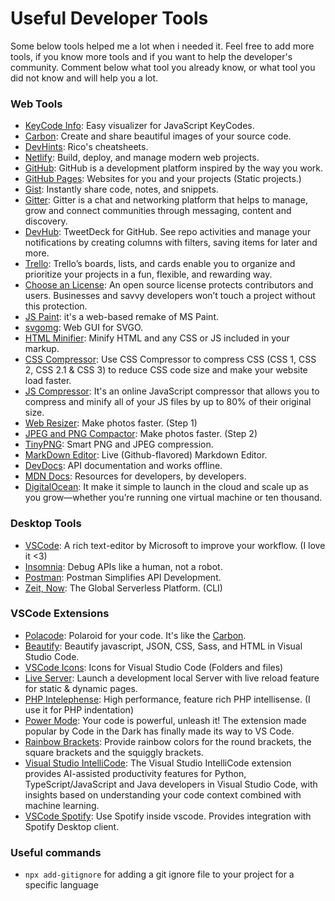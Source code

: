 # Useful Developer Tools

Some below tools helped me a lot when i needed it. Feel free to add more tools, if you know more tools and if you want to help the developer's community. Comment below what tool you already know, or what tool you did not know and will help you a lot.

### Web Tools
- [KeyCode Info](https://keycode.info/): Easy visualizer for JavaScript KeyCodes.
- [Carbon](https://carbon.now.sh): Create and share beautiful images of your source code.
- [DevHints](https://devhints.io/): Rico's cheatsheets.
- [Netlify](https://www.netlify.com/): Build, deploy, and manage
modern web projects.
- [GitHub](https://github.com/): GitHub is a development platform inspired by the way you work.
- [GitHub Pages](https://pages.github.com/): Websites for you and your projects (Static projects.)
- [Gist](https://gist.github.com/): Instantly share code, notes, and snippets.
- [Gitter](https://gitter.im/): Gitter is a chat and networking platform that helps to manage, grow and connect communities through messaging, content and discovery.
- [DevHub](https://devhubapp.com/): TweetDeck for GitHub. See repo activities and manage your notifications by creating columns with filters, saving items for later and more.
- [Trello](https://trello.com/en): Trello’s boards, lists, and cards enable you to organize and prioritize your projects in a fun, flexible, and rewarding way.
- [Choose an License](https://choosealicense.com/): An open source license protects contributors and users. Businesses and savvy developers won’t touch a project without this protection.
- [JS Paint](https://jspaint.app/): it's a web-based remake of MS Paint.
- [svgomg](https://jakearchibald.github.io/svgomg/): Web GUI for SVGO.
- [HTML Minifier](https://www.willpeavy.com/minifier/): Minify HTML and any CSS or JS included in your markup.
- [CSS Compressor](https://csscompressor.com/): Use CSS Compressor to compress CSS (CSS 1, CSS 2, CSS 2.1 & CSS 3) to reduce CSS code size and make your website load faster.
- [JS Compressor](https://jscompress.com/): It's an online JavaScript compressor that allows you to compress and minify all of your JS files by up to 80% of their original size.
- [Web Resizer](http://webresizer.com/resizer/): Make photos faster. (Step 1)
- [JPEG and PNG Compactor](https://compresspng.com/pt/): Make photos faster. (Step 2)
- [TinyPNG](https://tinypng.com/): Smart PNG and JPEG compression.
- [MarkDown Editor](https://jbt.github.io/markdown-editor/): Live (Github-flavored) Markdown Editor.
- [DevDocs](https://devdocs.io/): API documentation and works offline.
- [MDN Docs](https://developer.mozilla.org/en-US/): Resources for developers, by developers.
- [DigitalOcean](https://www.digitalocean.com/): It make it simple to launch in the cloud and scale up as you grow—whether you’re running one virtual machine or ten thousand.

### Desktop Tools
- [VSCode](https://code.visualstudio.com/): A rich text-editor by Microsoft to improve your workflow. (I love it <3)
- [Insomnia](https://insomnia.rest/): Debug APIs like a human, not a robot.
- [Postman](https://www.getpostman.com/): Postman Simplifies API Development.
- [Zeit, Now](https://zeit.co/): The Global Serverless Platform. (CLI)


### VSCode Extensions
- [Polacode](https://marketplace.visualstudio.com/items?itemName=pnp.polacode): Polaroid for your code. It's like the [Carbon](https://carbon.now.sh).
- [Beautify](https://marketplace.visualstudio.com/items?itemName=HookyQR.beautify): Beautify javascript, JSON, CSS, Sass, and HTML in Visual Studio Code.
- [VSCode Icons](https://marketplace.visualstudio.com/items?itemName=vscode-icons-team.vscode-icons): Icons for Visual Studio Code (Folders and files)
- [Live Server](https://marketplace.visualstudio.com/items?itemName=ritwickdey.LiveServer): Launch a development local Server with live reload feature for static & dynamic pages.
- [PHP Intelephense](https://marketplace.visualstudio.com/items?itemName=bmewburn.vscode-intelephense-client): High performance, feature rich PHP intellisense. (I use it for PHP indentation)
- [Power Mode](https://marketplace.visualstudio.com/items?itemName=hoovercj.vscode-power-mode): Your code is powerful, unleash it! The extension made popular by Code in the Dark has finally made its way to VS Code.
- [Rainbow Brackets](https://marketplace.visualstudio.com/items?itemName=2gua.rainbow-brackets): Provide rainbow colors for the round brackets, the square brackets and the squiggly brackets.
- [Visual Studio IntelliCode](https://marketplace.visualstudio.com/items?itemName=VisualStudioExptTeam.vscodeintellicode): The Visual Studio IntelliCode extension provides AI-assisted productivity features for Python, TypeScript/JavaScript and Java developers in Visual Studio Code, with insights based on understanding your code context combined with machine learning.
- [VSCode Spotify](https://marketplace.visualstudio.com/items?itemName=shyykoserhiy.vscode-spotify): Use Spotify inside vscode. Provides integration with Spotify Desktop client.

### Useful commands
- `npx add-gitignore` for adding a git ignore file to your project for a specific language